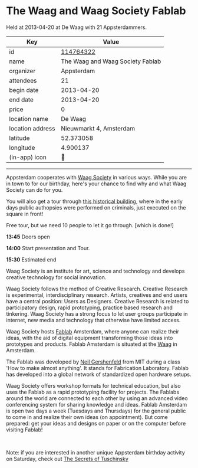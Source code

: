 # The Waag and Waag Society Fablab
Held at 2013-04-20 at De Waag with 21 Appsterdammers.
        
|Key|Value
|---|---|
|id|[114764322](https://www.meetup.com/appsterdam/events/114764322/)|
|name|The Waag and Waag Society Fablab|
|organizer|Appsterdam|
|attendees|21|
|begin date|2013-04-20|
|end date|2013-04-20|
|price|0|
|location name|De Waag|
|location address|Nieuwmarkt 4, Amsterdam|
|latitude|52.373058|
|longitude|4.900137|
|(in-app) icon|🔬|

---

Appsterdam cooperates with [Waag Society](http://waag.org/) in various ways. While you are in town to for our birthday, here's your chance to find why and what Waag Society can do for you.

You will also get a tour through [this historical building](http://en.wikipedia.org/wiki/Waag_(Amsterdam)), where in the early days public authopsies were performed on criminals, just executed on the square in front!

Free tour, but we need 10 people to let it go through. [which is done!]

**13:45** Doors open

**14:00** Start presentation and Tour.

**15:30** Estimated end

Waag Society is an institute for art, science and technology and develops creative technology for social innovation.

Waag Society follows the method of Creative Research. Creative Research is experimental, interdisciplinary research. Artists, creatives and end users have a central position: Users as Designers. Creative Research is related to participatory design, rapid prototyping, practice based research and tinkering. Waag Society has a strong focus to let user groups participate in internet, new media and technology that otherwise have limited access.

Waag Society hosts [Fablab](http://waag.org/en/service/fablab-amsterdam) Amsterdam, where anyone can realize their ideas, with the aid of digital equipment transforming those ideas into prototypes and products. Fablab Amsterdam is situated at the [Waag](http://en.wikipedia.org/wiki/Waag_(Amsterdam)) in Amsterdam.

The Fablab was developed by [Neil Gershenfeld](http://en.wikipedia.org/wiki/Neil_Gershenfeld) from MIT during a class 'How to make almost anything'. It stands for Fabrication Laboratory. Fablab has developed into a global network of standardized open hardware setups.

Waag Society offers workshop formats for technical education, but also uses the Fablab as a rapid prototyping facility for projects. The Fablabs around the world are connected to each other by using an advanced video conferencing system for sharing knowledge and ideas. Fablab Amsterdam is open two days a week (Tuesdays and Thursdays) for the general public to come in and realize their own ideas (on appointment). But come prepared: get your ideas and designs on paper or on the computer before visiting Fablab!

 

Note: if you are interested in another unique Appsterdam birthday activity on Saturday, check out [The Secrets of Tuschinsky](http://meetup.appsterdam.rs/events/114154422/)


